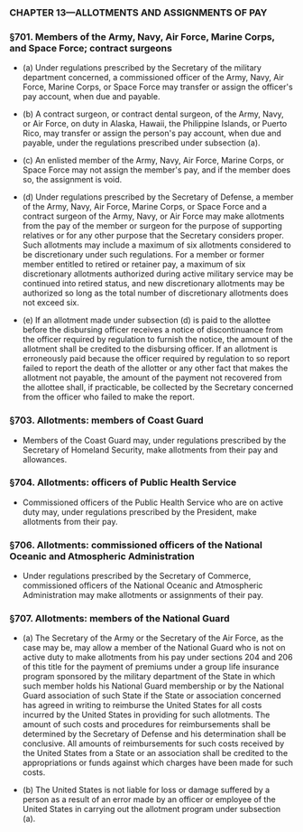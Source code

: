 ### **CHAPTER 13—ALLOTMENTS AND ASSIGNMENTS OF PAY**

### §701. Members of the Army, Navy, Air Force, Marine Corps, and Space Force; contract surgeons
* (a) Under regulations prescribed by the Secretary of the military department concerned, a commissioned officer of the Army, Navy, Air Force, Marine Corps, or Space Force may transfer or assign the officer's pay account, when due and payable.

* (b) A contract surgeon, or contract dental surgeon, of the Army, Navy, or Air Force, on duty in Alaska, Hawaii, the Philippine Islands, or Puerto Rico, may transfer or assign the person's pay account, when due and payable, under the regulations prescribed under subsection (a).

* (c) An enlisted member of the Army, Navy, Air Force, Marine Corps, or Space Force may not assign the member's pay, and if the member does so, the assignment is void.

* (d) Under regulations prescribed by the Secretary of Defense, a member of the Army, Navy, Air Force, Marine Corps, or Space Force and a contract surgeon of the Army, Navy, or Air Force may make allotments from the pay of the member or surgeon for the purpose of supporting relatives or for any other purpose that the Secretary considers proper. Such allotments may include a maximum of six allotments considered to be discretionary under such regulations. For a member or former member entitled to retired or retainer pay, a maximum of six discretionary allotments authorized during active military service may be continued into retired status, and new discretionary allotments may be authorized so long as the total number of discretionary allotments does not exceed six.

* (e) If an allotment made under subsection (d) is paid to the allottee before the disbursing officer receives a notice of discontinuance from the officer required by regulation to furnish the notice, the amount of the allotment shall be credited to the disbursing officer. If an allotment is erroneously paid because the officer required by regulation to so report failed to report the death of the allotter or any other fact that makes the allotment not payable, the amount of the payment not recovered from the allottee shall, if practicable, be collected by the Secretary concerned from the officer who failed to make the report.

### §703. Allotments: members of Coast Guard
* Members of the Coast Guard may, under regulations prescribed by the Secretary of Homeland Security, make allotments from their pay and allowances.

### §704. Allotments: officers of Public Health Service
* Commissioned officers of the Public Health Service who are on active duty may, under regulations prescribed by the President, make allotments from their pay.

### §706. Allotments: commissioned officers of the National Oceanic and Atmospheric Administration
* Under regulations prescribed by the Secretary of Commerce, commissioned officers of the National Oceanic and Atmospheric Administration may make allotments or assignments of their pay.

### §707. Allotments: members of the National Guard
* (a) The Secretary of the Army or the Secretary of the Air Force, as the case may be, may allow a member of the National Guard who is not on active duty to make allotments from his pay under sections 204 and 206 of this title for the payment of premiums under a group life insurance program sponsored by the military department of the State in which such member holds his National Guard membership or by the National Guard association of such State if the State or association concerned has agreed in writing to reimburse the United States for all costs incurred by the United States in providing for such allotments. The amount of such costs and procedures for reimbursements shall be determined by the Secretary of Defense and his determination shall be conclusive. All amounts of reimbursements for such costs received by the United States from a State or an association shall be credited to the appropriations or funds against which charges have been made for such costs.

* (b) The United States is not liable for loss or damage suffered by a person as a result of an error made by an officer or employee of the United States in carrying out the allotment program under subsection (a).